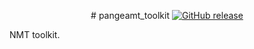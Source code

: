 <p align="center">
    # pangeamt_toolkit
    <a href="https://pypi.org/project/pangeamt-toolkit/">
        <img alt="GitHub release" src="https://img.shields.io/pypi/v/pangeamt-toolkit">
    </a>
</p>

NMT toolkit.

